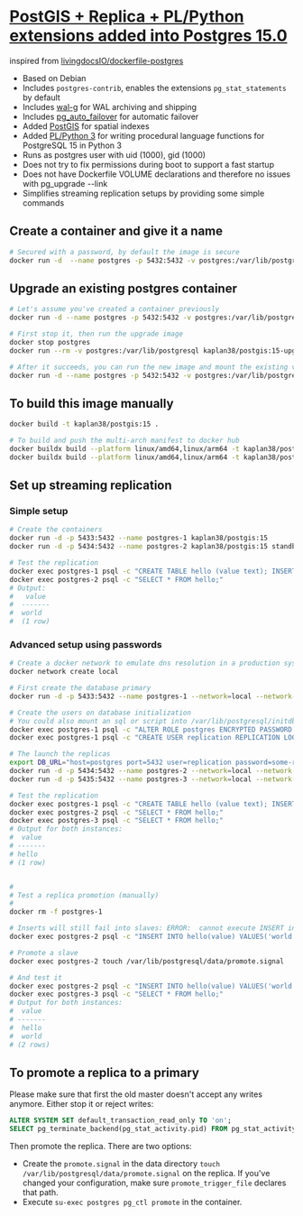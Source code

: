 # [PostGIS + Replica + PL/Python extensions added into Postgres 15.0](https://github.com/Ahmet-Kaplan/postgis-replica) 
inspired from [livingdocsIO/dockerfile-postgres](https://github.com/livingdocsIO/dockerfile-postgres) 

- Based on Debian
- Includes `postgres-contrib`, enables the extensions `pg_stat_statements` by default
- Includes [wal-g](https://github.com/wal-g/wal-g) for WAL archiving and shipping
- Includes [pg_auto_failover](https://github.com/citusdata/pg_auto_failover) for automatic failover
- Added [PostGIS](https://postgis.net/) for spatial indexes 
- Added [PL/Python 3](https://wiki.postgresql.org/wiki/WIP:plpython3) for writing procedural language functions for PostgreSQL 15 in Python 3
- Runs as postgres user with uid (1000), gid (1000)
- Does not try to fix permissions during boot to support a fast startup
- Does not have Dockerfile VOLUME declarations and therefore no issues with pg_upgrade --link
- Simplifies streaming replication setups by providing some simple commands

## Create a container and give it a name

```bash
# Secured with a password, by default the image is secure
docker run -d  --name postgres -p 5432:5432 -v postgres:/var/lib/postgresql -e POSTGRES_PASSWORD=somepassword kaplan38/postgis:15
```

## Upgrade an existing postgres container

```bash
# Let's assume you've created a container previously
docker run -d --name postgres -p 5432:5432 -v postgres:/var/lib/postgresql kaplan38/postgis:14.5

# First stop it, then run the upgrade image
docker stop postgres
docker run --rm -v postgres:/var/lib/postgresql kaplan38/postgis:15-upgrade

# After it succeeds, you can run the new image and mount the existing volume
docker run -d --name postgres -p 5432:5432 -v postgres:/var/lib/postgresql kaplan38/postgis:15
```

## To build this image manually

```bash
docker build -t kaplan38/postgis:15 .

# To build and push the multi-arch manifest to docker hub
docker buildx build --platform linux/amd64,linux/arm64 -t kaplan38/postgis:15 --push .
docker buildx build --platform linux/amd64,linux/arm64 -t kaplan38/postgis:15-upgrade --push  -f Dockerfile.upgrade .
```

## Set up streaming replication

### Simple setup
```bash
# Create the containers
docker run -d -p 5433:5432 --name postgres-1 kaplan38/postgis:15
docker run -d -p 5434:5432 --name postgres-2 kaplan38/postgis:15 standby -d "host=host.docker.internal port=5433 user=postgres target_session_attrs=read-write"

# Test the replication
docker exec postgres-1 psql -c "CREATE TABLE hello (value text); INSERT INTO hello(value) VALUES('world');"
docker exec postgres-2 psql -c "SELECT * FROM hello;"
# Output:
#   value
#  -------
#  world
#  (1 row)
```

### Advanced setup using passwords
```bash
# Create a docker network to emulate dns resolution in a production system
docker network create local

# First create the database primary
docker run -d -p 5433:5432 --name postgres-1 --network=local --network-alias=postgres -e POSTGRES_HOST_AUTH_METHOD=md5 kaplan38/postgis:15

# Create the users on database initialization
# You could also mount an sql or script into /var/lib/postgresql/initdb.d during cluster startup to execute the script automatically.
docker exec postgres-1 psql -c "ALTER ROLE postgres ENCRYPTED PASSWORD 'some-postgres-password';"
docker exec postgres-1 psql -c "CREATE USER replication REPLICATION LOGIN ENCRYPTED PASSWORD 'some-replication-password';"

# The launch the replicas
export DB_URL="host=postgres port=5432 user=replication password=some-replication-password target_session_attrs=read-write"
docker run -d -p 5434:5432 --name postgres-2 --network=local --network-alias=postgres kaplan38/postgis:15 standby -d $DB_URL
docker run -d -p 5435:5432 --name postgres-3 --network=local --network-alias=postgres kaplan38/postgis:15 standby -d $DB_URL

# Test the replication
docker exec postgres-1 psql -c "CREATE TABLE hello (value text); INSERT INTO hello(value) VALUES('hello');"
docker exec postgres-2 psql -c "SELECT * FROM hello;"
docker exec postgres-3 psql -c "SELECT * FROM hello;"
# Output for both instances:
#  value
# -------
# hello
# (1 row)


#
# Test a replica promotion (manually)
#
docker rm -f postgres-1

# Inserts will still fail into slaves: ERROR:  cannot execute INSERT in a read-only transaction
docker exec postgres-2 psql -c "INSERT INTO hello(value) VALUES('world');"

# Promote a slave
docker exec postgres-2 touch /var/lib/postgresql/data/promote.signal

# And test it
docker exec postgres-2 psql -c "INSERT INTO hello(value) VALUES('world');"
docker exec postgres-3 psql -c "SELECT * FROM hello;"
# Output for both instances:
#  value
# -------
#  hello
#  world
# (2 rows)
```

## To promote a replica to a primary
Please make sure that first the old master doesn't accept any writes anymore.
Either stop it or reject writes:
```sql
ALTER SYSTEM SET default_transaction_read_only TO 'on';
SELECT pg_terminate_backend(pg_stat_activity.pid) FROM pg_stat_activity WHERE pid <> pg_backend_pid();
```

Then promote the replica. There are two options:
- Create the `promote.signal` in the data directory `touch /var/lib/postgresql/data/promote.signal` on the replica.
  If you've changed your configuration, make sure `promote_trigger_file` declares that path.
- Execute `su-exec postgres pg_ctl promote` in the container.
